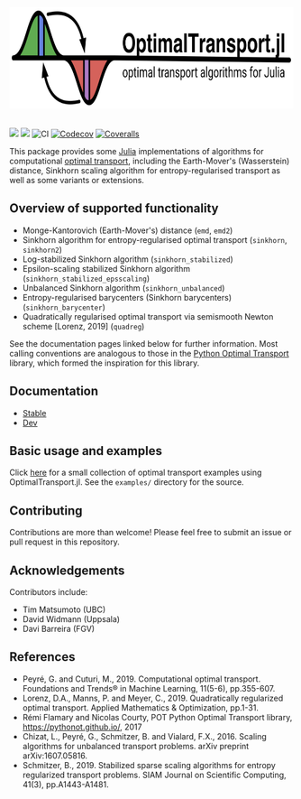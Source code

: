 <br>
<a href="http://zsteve.phatcode.net/OptimalTransportDocs/">
<img src="images/optimaltransport_logo.svg" height="180"><br></a>
<br>

[![](https://img.shields.io/badge/docs-stable-blue.svg)](https://zsteve.github.io/OptimalTransport.jl/stable)
[![](https://img.shields.io/badge/docs-dev-blue.svg)](https://zsteve.github.io/OptimalTransport.jl/dev)
![CI](https://github.com/zsteve/OptimalTransport.jl/workflows/CI/badge.svg?branch=master)
[![Codecov](https://codecov.io/gh/zsteve/OptimalTransport.jl/branch/master/graph/badge.svg)](https://codecov.io/gh/zsteve/OptimalTransport.jl)
[![Coveralls](https://coveralls.io/repos/github/zsteve/OptimalTransport.jl/badge.svg?branch=master)](https://coveralls.io/github/zsteve/OptimalTransport.jl?branch=master)

This package provides some [Julia](https://julialang.org/) implementations of algorithms for computational [optimal transport](https://optimaltransport.github.io/), including the Earth-Mover's (Wasserstein) distance, Sinkhorn scaling algorithm for entropy-regularised transport as well as some variants or extensions. 

## Overview of supported functionality

* Monge-Kantorovich (Earth-Mover's) distance (`emd`, `emd2`)
* Sinkhorn algorithm for entropy-regularised optimal transport (`sinkhorn`, `sinkhorn2`)
* Log-stabilized Sinkhorn algorithm (`sinkhorn_stabilized`)
* Epsilon-scaling stabilized Sinkhorn algorithm (`sinkhorn_stabilized_epsscaling`) 
* Unbalanced Sinkhorn algorithm (`sinkhorn_unbalanced`)
* Entropy-regularised barycenters (Sinkhorn barycenters) (`sinkhorn_barycenter`)
* Quadratically regularised optimal transport via semismooth Newton scheme [Lorenz, 2019] (`quadreg`) 

See the documentation pages linked below for further information. Most calling conventions are analogous to those in the [Python Optimal Transport](https://optimaltransport.github.io/) library, which formed the inspiration for this library. 

## Documentation

 - [Stable](https://zsteve.github.io/OptimalTransport.jl/stable)
 - [Dev](https://zsteve.github.io/OptimalTransport.jl/dev)

## Basic usage and examples

Click [here](http://zsteve.phatcode.net/OptimalTransportDocs/examples/examples.html) for a small collection of optimal transport examples using OptimalTransport.jl. See the `examples/` directory for the source. 

## Contributing 

Contributions are more than welcome! Please feel free to submit an issue or pull request in this repository. 

## Acknowledgements

Contributors include:

- Tim Matsumoto (UBC)
- David Widmann (Uppsala)
- Davi Barreira (FGV)

## References

- Peyré, G. and Cuturi, M., 2019. Computational optimal transport. Foundations and Trends® in Machine Learning, 11(5-6), pp.355-607.
- Lorenz, D.A., Manns, P. and Meyer, C., 2019. Quadratically regularized optimal transport. Applied Mathematics & Optimization, pp.1-31.
- Rémi Flamary and Nicolas Courty, POT Python Optimal Transport library, https://pythonot.github.io/, 2017
- Chizat, L., Peyré, G., Schmitzer, B. and Vialard, F.X., 2016. Scaling algorithms for unbalanced transport problems. arXiv preprint arXiv:1607.05816.
- Schmitzer, B., 2019. Stabilized sparse scaling algorithms for entropy regularized transport problems. SIAM Journal on Scientific Computing, 41(3), pp.A1443-A1481.
